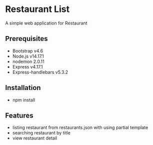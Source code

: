 # Restaurant List

A simple web application for Restaurant

## Prerequisites

- Bootstrap v4.6
- Node.js v14.17.1
- nodemon 2.0.11
- Express v4.17.1
- Express-handlebars v5.3.2

## Installation

- npm install

## Features

- listing restaurant from restaurants.json with using partial template
- searching restaurant by title
- view restaurant detail
